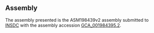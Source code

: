 

Assembly
--------

The assembly presented is the ASM198439v2 assembly submitted to
[INSDC](http://www.insdc.org) with the assembly accession
[GCA\_001984395.2](http://www.ebi.ac.uk/ena/data/view/GCA_001984395.2).
